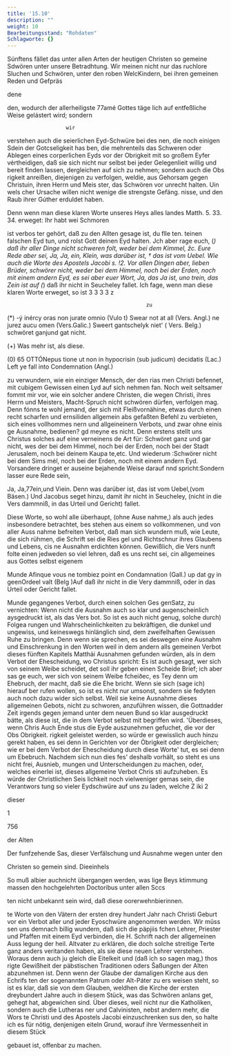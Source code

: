 ```yaml
---
title: '15.10'
description: ""
weight: 10
Bearbeitungsstand: "Rohdaten"
Schlagworte: {}
---
```


<!-- seite 752 -->


Súnftens fället das unter allen Arten der heutigen Christen so gemeine Sdwören unter unsere Betradhtung. Wir meinen nicht nur das ruchlore Sluchen und Schwören, unter den roben WelcKindern, bei ihren gemeinen Reden und Gefpräs

dene


<!-- seite 753 -->
den, wodurch der allerheiligste 77amé Gottes täge
lich auf entfeßliche Weise gelástert wird; sondern

                       wir
verstehen auch die seierlichen Eyd-Schwüre bei des
nen, die noch einigen Sdein der Gotcseligkeit has
ben, die mehrenteils das Schweren oder Ablegen
eines corperlichen Eyds vor der Obrigkeit mit so
großem Eyfer vértheidigen, daß sie sich nicht nur selbst
bei jeder Gelegenlieit willig und bereit finden lassen,
dergleichen auf sich zu nehmen; sondern auch die Obs
rigkeit anreißen, diejenigen zu verfolgen, weldie, aus
Gehorsam gegen Christuin, ihren Herrn und Meis
ster, das Schwören vor unrecht halten. Uin wels
cher Ursache willen nicht wenige die strengste Gefäng.
nisse, und den Raub ihrer Gúther erduldet haben.

Denn wenn man diese klaren Worte unseres Heys alles landes Matth. 5. 33. 34. erweget: Ihr habt wei Schmoren

ist verbos
ter gehört, daß zu den Allten gesage ist, du flle ten.
teinen falschen Eyd tun, und rolst Gott deinen
Eyd halten. Jch aber rage euch, (*) daß ihr
aller Dinge nicht schweren folt, weder bei dem
Kimmel, žc. Eure Rede aber sei, Ja, Ja, ein,
Klein, was darüber ist, † das ist vom Uebel. Wie
auch die Worte des Apostels Jacobi s. !2. Vor
allen Dingen aber, lieben Brüder, schwörer nicht,
weder bei dem Himmel, noch bei der Erden,
noch mit einem andern Eyd, es sei aber euer
Wort, Ja, das Ja ist, uno trein, das Zein ist
auf (*) daß ihr nicht in Seucheley fallet. Ich
fage, wenn man diese klaren Worte erweget, so ist
                     3 3 3 3 z

                                                 zu
  (*) -ý inércy oras non jurate omnio (Vulo t) Swear
not at all (Vers. Angl.) ne jurez aucu omen (Vers.Galic.)
Sweert gantschelyk niet' ( Vers. Belg.) schwöret ganjund gat
nicht.

(+) Was mehr ist, als diese.

(0) 65 OTTÓNepus tione ut non in hypocrisin (sub judicum) decidatis (Lac.) Left ye fall into Condemnation (Angl.)



<!-- seite 754 -->
zu verwundern, wie ein einziger Mensch, der den rias men Christi befennet, mit cubigem Gewissen einen Lyd auf sich nehmen fan. Noch weit seltsamer fommt mir vor, wie ein solcher andere Christen, die wegen Christi, ihres Herrn und Meisters, Macht-Spruch nicht schwören dürfen, verfolgen mag. Denn fónns te wohl jemand, der sich mit Fleißvornähine, etwas durch einen recht scharfen und ernsiliden allgemein abs gefaßten Befehl zu verbieten, sich eines vollhommes nern und allgeineinern Verbots, und zwar ohne einis ge Ausnahme, bedienen? gd meyne es nicht. Denn erstens stellt uns Christus solches auf eine verneinens de Art für: Schwöret ganz und gar nicht, wes der bei dem Himmel, noch bei der Erden, noch bei der Stadt Jerusalem, noch bei deinem Kaupa te,etc. Und wiederum :Schwörer nicht bei dem Sims mėl, noch bei der Erden, noch mit einem andern Eyd. Vorsandere dringet er auseine bejahende Weise darauf nnd spricht:Sondern lasser eure Rede sein,

Ja, Ja,77ein,und Viein. Denn was darüber ist, das ist vom Uebel,(vom Bäsen.) Und Jacobus seget hinzu, damit ihr nicht in Seucheley, (nicht in die Vers dammniß, in das Urteil und Gericht) fallet.

Diese Worte, so wohl alle überhaupt, (ohne Ause nahme,) als auch jedes insbesondere betrachtet, bes stehen aus einem so vollkommenen, und von aller Auss nahme befreiten Verbot, daß man sich wundern muß, wie Leute, die sich rühmen, die Schrift sei die Ries gel und Richtschnur ihres Glaubens und Lebens, cis ne Ausnahm erdichten können. Gewißlich, die Vers nunft folte einen jedweden so viel lehren, daß es uns recht sei, cin allgemeines aus Gottes selbst eigenem

Munde Afinque vous ne tombiez point en Condamnation (Gall.) up dat gy in geenOrdeel valt (Belg )Auf daß ihr nicht in die Very dammniß, oder in das Urteil oder Gericht fallet.
<!-- seite 755 -->
 Munde gegangenes Verbot, durch einen solchen Ges
genSatz, zu vernichten: Wenn nicht die Ausnahm auch
so klar und augenscheinlich aysgedruckt ist, als das Vers
bot. So ist es auch nicht genug, solche durch) Folgea
rungen und Wahrscheinlichkeiten zu bekräftigen, die
dunkel und ungewiss, und keineswegs hinlänglich sind,
dem zweifelhaften Gewissen Ruhe zu bringen. Denn
wenn sie sprechen, es sei deswegen eine Ausnahm und
Einschrenkung in den Worten weil in dem andern alls
gemeinen Verbot dieses fünften Kapitels Matthải
Ausnahmen gefunden würden, als in dem Verbot
der Ehescheidung, wo Christus spricht: Es ist auch
gesagt, wer sich von seinem Weibe scheidet, det
soll ihr geben einen Scheide Brief; ich aber sas
ge euch, wer sich von seinem Weibe fcheiðec, es
 Tey denn um Ehebruch, der macht, daß sie die
Ehe bricht. Wenn sie sich (sage ich) hierauf ber
rufen wollen, so ist es nicht nur umsonst, sondern sie
 fedyten auch noch dazu wider sich selbst. Weil sie
 keine Ausnahme dieses allgemeinen Gebots, nicht zu
 schworen, anzuführen wissen, die Gottnadder Zeit
 irgends gegen jemand unter dem neuen Bund so klar
 ausgedruckt bätte, als diese ist, die in dem Verbot
 selbst mit begriffen wird. 'Überdieses, wenn Chris Auch Ende
 stus die Eyde auszunehmen gefuchet, die vor der Obs Obrigkeit.
 rigkeit geleistet werden, so würde er gewisslich auch
 hinzu gerekt haben, es sei denn in Gerichten vor
 der Öbrigkeit oder dergleichen; wie er bei dem
 Verbot der Ehescheidung durch diese Worte' tut,
 es sei denn um Ebebruch. Nachdem sich nun dies
 fes' deshalb vorhält, so steht es uns nicht frei, Ausnieb,
 mungen und Unterscheidungen zu machen, oder,
 welches einerlei ist, dieses allgemeine Verbot Chris
  sti aufzuheben. Es würde der Christlichen Seis
 lichkeit noch vielweniger gemas sein, die Verantwors
 tung so vieler Eydschwüre auf uns zu laden, welche
            Z iki 2

dieser


1




756

der Alten
<!-- seite 756 -->
Der funfzehende Sas, dieser Verfälschung und Ausnahme wegen unter den

Christen so gemein sind. Dieeinhels

So muß albier auchnicht übergangen werden, was lige Beys ktimmung massen den hochgelehrten Doctoribus unter allen Sccs

ten nicht unbekannt sein wird, daß diese oorerwehnbierinnen.

te Worte von den Vätern der ersten drey hundert Jahr nach Christi Geburt vor ein Verbot aller und jeder Eyoschwüre angenommen werden. Wir müss sen uns demnach billig wundern, daß sich die päpjiis fchen Lehrer, Priester und Pfaffen mit einem Eyd verbinden, die H. Schrift nach der allgemeinen Auss legung der heil. Altvater zu erklären, die doch solche streitige Terte ganz anders veritanden haben, als sie diese neuen Lehrer verstehen. Woraus denn auch ju gleich die Eitelkeit und (daß ich so sagen mag,) thos rigte Gewißheit der päbstischen Traditionen oders Šaßungen der Alten abzunehmen ist. Denn wenn der Glaube der damaligen Kirche aus den Echrifs ten der sogenannten Patrum oder Alt-Páter zu ers weisen  steht, so ist es klar, daß sie von dem Glauben, weldhen die Kirche der ersten dreybundert Jahre auch in diesem Stück, was das Schwören anlans get, gehegt hat, abgewichen sind. Über dieses, weil nicht nur die Katholiken, sondern auch die Lutheras ner und Calvinisten, nebst andern mehr, die Wors te Christi und des Apostels Jacobi einzuschrenken sus den, so halte ich es für nötig, denjenigen eiteln Grund, worauf ihre Vermessenheit in diesem Stück

gebauet ist, offenbar zu machen.

